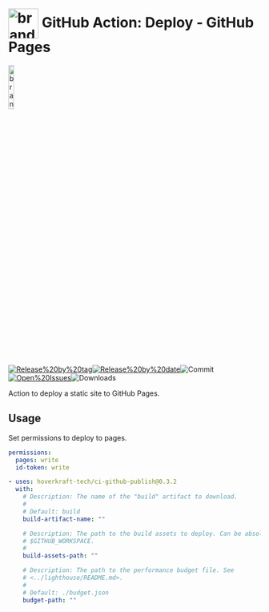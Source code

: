 <!-- start title -->

# <img src=".github/ghadocs/branding.svg" width="60px" align="center" alt="branding<icon:send color:gray-dark>" /> GitHub Action: Deploy - GitHub Pages

<!-- end title -->
<!--
// jscpd:ignore-start
-->
<!-- start branding -->

<img src=".github/ghadocs/branding.svg" width="15%" align="center" alt="branding<icon:send color:gray-dark>" />

<!-- end branding -->
<!-- markdownlint-disable MD013 -->
<!-- start badges -->

<a href="https%3A%2F%2Fgithub.com%2Fhoverkraft-tech%2Fci-github-publish%2Freleases%2Flatest"><img src="https://img.shields.io/github/v/release/hoverkraft-tech/ci-github-publish?display_name=tag&sort=semver&logo=github&style=flat-square" alt="Release%20by%20tag" /></a><a href="https%3A%2F%2Fgithub.com%2Fhoverkraft-tech%2Fci-github-publish%2Freleases%2Flatest"><img src="https://img.shields.io/github/release-date/hoverkraft-tech/ci-github-publish?display_name=tag&sort=semver&logo=github&style=flat-square" alt="Release%20by%20date" /></a><img src="https://img.shields.io/github/last-commit/hoverkraft-tech/ci-github-publish?logo=github&style=flat-square" alt="Commit" /><a href="https%3A%2F%2Fgithub.com%2Fhoverkraft-tech%2Fci-github-publish%2Fissues"><img src="https://img.shields.io/github/issues/hoverkraft-tech/ci-github-publish?logo=github&style=flat-square" alt="Open%20Issues" /></a><img src="https://img.shields.io/github/downloads/hoverkraft-tech/ci-github-publish/total?logo=github&style=flat-square" alt="Downloads" />

<!-- end badges -->
<!-- markdownlint-enable MD013 -->
<!--
// jscpd:ignore-end
-->
<!-- start description -->

Action to deploy a static site to GitHub Pages.

<!-- end description -->
<!-- start contents -->
<!-- end contents -->

## Usage

Set permissions to deploy to pages.

```yaml
permissions:
  pages: write
  id-token: write
```

<!-- start usage -->

```yaml
- uses: hoverkraft-tech/ci-github-publish@0.3.2
  with:
    # Description: The name of the "build" artifact to download.
    #
    # Default: build
    build-artifact-name: ""

    # Description: The path to the build assets to deploy. Can be absolute or relative
    # $GITHUB_WORKSPACE.
    #
    build-assets-path: ""

    # Description: The path to the performance budget file. See
    # <../lighthouse/README.md>.
    #
    # Default: ./budget.json
    budget-path: ""
```

<!-- end usage -->
<!-- start inputs -->
<!-- end outputs -->
<!-- start [.github/ghadocs/examples/] -->
<!-- end [.github/ghadocs/examples/] -->
